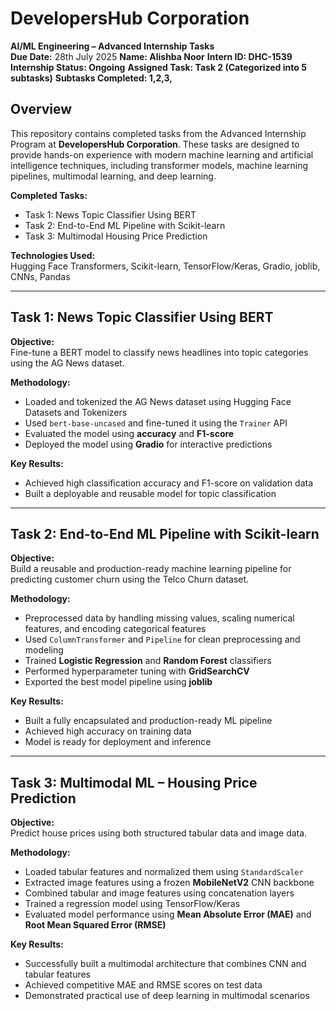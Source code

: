 # DevelopersHub Corporation  
**AI/ML Engineering – Advanced Internship Tasks**  
**Due Date:** 28th July 2025
**Name: Alishba Noor**
**Intern ID: DHC-1539**
**Internship Status: Ongoing**
**Assigned Task: Task 2 (Categorized into 5 subtasks)**
**Subtasks Completed: 1,2,3,**  

## **Overview**

This repository contains completed tasks from the Advanced Internship Program at **DevelopersHub Corporation**. These tasks are designed to provide hands-on experience with modern machine learning and artificial intelligence techniques, including transformer models, machine learning pipelines, multimodal learning, and deep learning.

**Completed Tasks:**  
- Task 1: News Topic Classifier Using BERT  
- Task 2: End-to-End ML Pipeline with Scikit-learn  
- Task 3: Multimodal Housing Price Prediction  

**Technologies Used:**  
Hugging Face Transformers, Scikit-learn, TensorFlow/Keras, Gradio, joblib, CNNs, Pandas

---

## **Task 1: News Topic Classifier Using BERT**

**Objective:**  
Fine-tune a BERT model to classify news headlines into topic categories using the AG News dataset.

**Methodology:**  
- Loaded and tokenized the AG News dataset using Hugging Face Datasets and Tokenizers  
- Used `bert-base-uncased` and fine-tuned it using the `Trainer` API  
- Evaluated the model using **accuracy** and **F1-score**  
- Deployed the model using **Gradio** for interactive predictions

**Key Results:**  
- Achieved high classification accuracy and F1-score on validation data  
- Built a deployable and reusable model for topic classification

---

## **Task 2: End-to-End ML Pipeline with Scikit-learn**

**Objective:**  
Build a reusable and production-ready machine learning pipeline for predicting customer churn using the Telco Churn dataset.

**Methodology:**  
- Preprocessed data by handling missing values, scaling numerical features, and encoding categorical features  
- Used `ColumnTransformer` and `Pipeline` for clean preprocessing and modeling  
- Trained **Logistic Regression** and **Random Forest** classifiers  
- Performed hyperparameter tuning with **GridSearchCV**  
- Exported the best model pipeline using **joblib**

**Key Results:**  
- Built a fully encapsulated and production-ready ML pipeline  
- Achieved high accuracy on training data  
- Model is ready for deployment and inference

---

## **Task 3: Multimodal ML – Housing Price Prediction**

**Objective:**  
Predict house prices using both structured tabular data and image data.

**Methodology:**  
- Loaded tabular features and normalized them using `StandardScaler`  
- Extracted image features using a frozen **MobileNetV2** CNN backbone  
- Combined tabular and image features using concatenation layers  
- Trained a regression model using TensorFlow/Keras  
- Evaluated model performance using **Mean Absolute Error (MAE)** and **Root Mean Squared Error (RMSE)**

**Key Results:**  
- Successfully built a multimodal architecture that combines CNN and tabular features  
- Achieved competitive MAE and RMSE scores on test data  
- Demonstrated practical use of deep learning in multimodal scenarios

